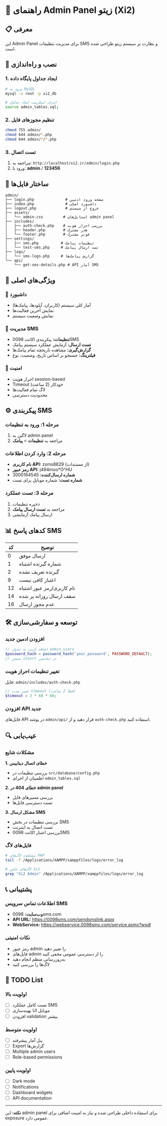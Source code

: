 # 🎯 راهنمای Admin Panel زیتو (Xi2)

## 📋 معرفی
این Admin Panel برای مدیریت تنظیمات SMS و نظارت بر سیستم زیتو طراحی شده است.

## 🚀 نصب و راه‌اندازی

### 1. ایجاد جداول پایگاه داده
```bash
# ورود به MySQL
mysql -u root -p xi2_db

# اجرای اسکریپت ایجاد جداول
source admin_tables.sql;
```

### 2. تنظیم مجوزهای فایل
```bash
chmod 755 admin/
chmod 644 admin/*.php
chmod 644 admin/*/*.php
```

### 3. تست اتصال
1. مراجعه به: `http://localhost/xi2.ir/admin/login.php`
2. ورود با: **admin** / **123456**

## 📁 ساختار فایل‌ها

```
admin/
├── login.php              # صفحه ورود ادمین
├── index.php              # داشبورد اصلی
├── logout.php             # خروج از سیستم
├── assets/
│   └── admin.css         # استایل‌های admin panel
├── includes/
│   ├── auth-check.php    # بررسی احراز هویت
│   ├── header.php        # هدر مشترک
│   └── footer.php        # فوتر مشترک
├── settings/
│   ├── sms.php          # تنظیمات پیامک
│   └── test-sms.php     # تست ارسال پیامک
├── logs/
│   └── sms-logs.php     # گزارش پیامک‌ها
└── api/
    └── get-sms-details.php # API آمار SMS
```

## 🔧 ویژگی‌های اصلی

### 🎯 داشبورد
- آمار کلی سیستم (کاربران، آپلودها، پیامک‌ها)
- نمایش آخرین فعالیت‌ها
- نمایش وضعیت سیستم

### 📱 مدیریت SMS
- **تنظیمات:** پیکربندی اکانت 0098SMS
- **تست ارسال:** آزمایش عملکرد سیستم پیامک
- **گزارش‌گیری:** مشاهده تاریخچه تمام پیامک‌ها
- **فیلترینگ:** جستجو بر اساس تاریخ، وضعیت، نوع

### 🔐 امنیت
- احراز هویت session-based
- Timeout خودکار (2 ساعت)
- لاگ تمام فعالیت‌ها
- محدودیت دسترسی

## ⚙️ پیکربندی SMS

### مرحله 1: ورود به تنظیمات
1. لاگین به admin panel
2. مراجعه به **تنظیمات** > **پیامک**

### مرحله 2: وارد کردن اطلاعات
- **نام کاربری API:** zsms8829 (از مستندات)
- **رمز عبور API:** j494moo*O^HU
- **شماره ارسال‌کننده:** 3000164545
- **شماره تست:** شماره موبایل برای تست

### مرحله 3: تست عملکرد
1. ذخیره تنظیمات
2. مراجعه به **تست ارسال پیامک**
3. ارسال پیامک آزمایشی

## 📊 کدهای پاسخ SMS

| کد | توضیح |
|----|-------|
| 0 | ارسال موفق |
| 1 | شماره گیرنده اشتباه |
| 2 | گیرنده تعریف نشده |
| 9 | اعتبار کافی نیست |
| 12 | نام کاربری/رمز عبور اشتباه |
| 14 | سقف ارسال روزانه پر شده |
| 16 | عدم مجوز ارسال |

## 🛠️ توسعه و سفارشی‌سازی

### افزودن ادمین جدید
```php
// اضافه کردن به جدول admin_users
$password_hash = password_hash('your_password', PASSWORD_DEFAULT);
// سپس insert در دیتابیس
```

### تغییر تنظیمات احراز هویت
فایل: `admin/includes/auth-check.php`
```php
// تغییر مدت timeout (فعلاً 2 ساعت)
$timeout = 2 * 60 * 60;
```

### افزودن API جدید
فایل‌های API در پوشه `admin/api/` قرار دهید و از `auth-check.php` استفاده کنید.

## 🔍 عیب‌یابی

### مشکلات شایع

**1. خطای اتصال دیتابیس**
- بررسی تنظیمات در `src/database/config.php`
- اطمینان از اجرای `admin_tables.sql`

**2. خطای 404 در admin panel**
- بررسی مسیرهای فایل
- تست دسترسی فایل‌ها

**3. مشکل ارسال SMS**
- بررسی تنظیمات در بخش SMS
- تست اتصال به اینترنت
- بررسی اعتبار اکانت 0098SMS

### فایل‌های لاگ
```bash
# مشاهده لاگ‌های PHP
tail -f /Applications/XAMPP/xamppfiles/logs/error_log

# لاگ‌های خاص Xi2
grep "Xi2 Admin" /Applications/XAMPP/xamppfiles/logs/error_log
```

## 📞 پشتیبانی

### اطلاعات تماس سرویس SMS
- **وب‌سایت:** 0098sms.com
- **API URL:** https://0098sms.com/sendsmslink.aspx
- **WebService:** https://webservice.0098sms.com/service.asmx?wsdl

### نکات امنیتی
- رمز عبور admin را تغییر دهید
- فایل‌های admin را از دسترسی عمومی مخفی کنید
- به‌روزرسانی منظم انجام دهید
- لاگ‌ها را بررسی کنید

## 📝 TODO List

### اولویت بالا
- [ ] تست کامل عملکرد SMS
- [ ] بهینه‌سازی UI موبایل
- [ ] افزودن validation بیشتر

### اولویت متوسط  
- [ ] پنل آمار پیشرفته
- [ ] Export گزارش‌ها
- [ ] Multiple admin users
- [ ] Role-based permissions

### اولویت پایین
- [ ] Dark mode
- [ ] Notifications
- [ ] Dashboard widgets
- [ ] API documentation

---

**نکته:** این admin panel برای استفاده داخلی طراحی شده و نیاز به امنیت اضافی برای exposure عمومی دارد.
